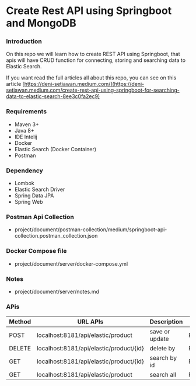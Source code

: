 # Create Rest API using Springboot and MongoDB

### Introduction
On this repo we will learn how to create REST API using Springboot, 
that apis will have CRUD function for connecting, storing and searching data to Elastic Search. 

If you want read the full articles all about this repo, you can see on this article [https://deni-setiawan.medium.com/](https://deni-setiawan.medium.com/create-rest-api-using-springboot-for-searching-data-to-elastic-search-8ee3c0fa2ec9)

### Requirements
- Maven 3+
- Java 8+
- IDE Intelij
- Docker
- Elastic Search (Docker Container)
- Postman 

### Dependency
- Lombok
- Elastic Search Driver
- Spring Data JPA
- Spring Web

### Postman Api Collection
- project/document/postman-collection/medium/springboot-api-collection.postman_collection.json

### Docker Compose file
- project/document/server/docker-compose.yml

### Notes
- project/document/server/notes.md



### APis
| Method | URL APIs                                 | Description              | Client  |
|--------|------------------------------------------|--------------------------|----------|
| POST   | localhost:8181/api/elastic/product   | save or update  | Postman  |
| DELETE | localhost:8181/api/elastic/product/{id}    | delete by   | Postman  |
| GET    | localhost:8181/api/elastic/product/{id}    | search by id  | Postman  |
| GET    | localhost:8181/api/elastic/product    | search all  | Postman  |




